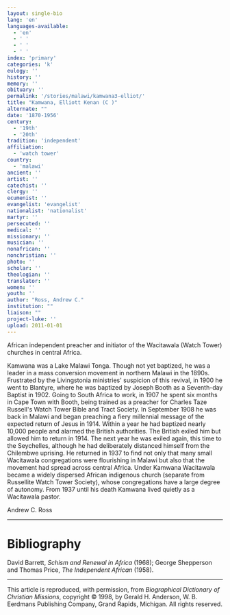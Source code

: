 ```yaml
---
layout: single-bio
lang: 'en'
languages-available:
  - 'en'
  - ' '
  - ' '
  - ' '
index: 'primary'
categories: 'k'
eulogy: ''
history: ''
memory: ''
obituary: ''
permalink: '/stories/malawi/kamwana3-elliot/'
title: "Kamwana, Elliott Kenan (C )"
alternate: ""
date: '1870-1956'
century:
  - '19th'
  - '20th'
tradition: 'independent'
affiliation:
  - 'watch tower'
country:
  - 'malawi'
ancient: ''
artist: ''
catechist: ''
clergy: ''
ecumenist: ''
evangelist: 'evangelist'
nationalist: 'nationalist'
martyr: ''
persecuted: ''
medical: ''
missionary: ''
musician: ''
nonafrican: ''
nonchristian: ''
photo: ''
scholar: ''
theologian: ''
translator: ''
women: ''
youth: ''
author: "Ross, Andrew C."
institution: ""
liaison: ""
project-luke: ''
upload: 2011-01-01
---
```




African independent preacher and initiator of the Wacitawala (Watch Tower) churches in central Africa.

Kamwana was a Lake Malawi Tonga. Though not yet baptized, he was a leader in a mass conversion movement in northern Malawi in the 1890s. Frustrated by the Livingstonia ministries' suspicion of this revival, in 1900 he went to Blantyre, where he was baptized by Joseph Booth as a Seventh-day Baptist in 1902. Going to South Africa to work, in 1907 he spent six months in Cape Town with Booth, being trained as a preacher for Charles Taze Russell's Watch Tower Bible and Tract Society. In September 1908 he was back in Malawi and began preaching a fiery millennial message of the expected return of Jesus in 1914. Within a year he had baptized nearly 10,000 people and alarmed the British authorities. The British exiled him but allowed him to return in 1914. The next year he was exiled again, this time to the Seychelles, although he had deliberately distanced himself from the Chilembwe uprising. He returned in 1937 to find not only that many small Wacitawala congregations were flourishing in Malawi but also that the movement had spread across central Africa. Under Kamwana Wacitawala became a widely dispersed African indigenous church (separate from Russellite Watch Tower Society), whose congregations have a large  degree of autonomy. From 1937 until his death Kamwana lived quietly as a Wacitawala pastor.

Andrew C. Ross

---

# Bibliography

David Barrett, *Schism and Renewal in Africa* (1968); George Shepperson and Thomas Price, *The Independent African* (1958).

---

This article is reproduced, with permission, from *Biographical Dictionary of Christian Missions*,   copyright &copy; 1998, by Gerald H. Anderson, W. B. Eerdmans Publishing Company, Grand Rapids, Michigan.  All rights reserved.
